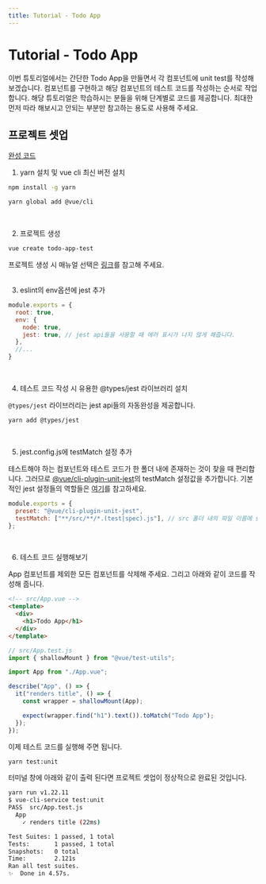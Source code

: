 ```yaml
---
title: Tutorial - Todo App
---
```


# Tutorial - Todo App

이번 튜토리얼에서는 간단한 Todo App을 만들면서 각 컴포넌트에 unit test를 작성해보겠습니다. 컴포넌트를 구현하고 해당 컴포넌트의 테스트 코드를 작성하는 순서로 작업합니다. 해당 튜토리얼은 학습하시는 분들을 위해 단계별로 코드를 제공합니다. 최대한 먼저 따라 해보시고 안되는 부분만 참고하는 용도로 사용해 주세요.

## 프로젝트 셋업
[완성 코드](https://github.com/dngwoodo/vue-todo-app-test/tree/6f2a8fb79aa7bf85db495864ac7f40b2c26ed13f)

1. yarn 설치 및 vue cli 최신 버전 설치   
  ```bash
  npm install -g yarn

  yarn global add @vue/cli
  ```
<br />

2. 프로젝트 생성
  ```bash
  vue create todo-app-test
  ```
  프로젝트 생성 시 매뉴얼 선택은 [링크](https://joshua1988.github.io/vue-camp/testing/vue-test-util.html#%E1%84%85%E1%85%A1%E1%84%8B%E1%85%B5%E1%84%87%E1%85%B3%E1%84%85%E1%85%A5%E1%84%85%E1%85%B5-%E1%84%89%E1%85%A5%E1%86%AF%E1%84%8E%E1%85%B5)를 참고해 주세요.   
<br />

3. eslint의 env옵션에 jest 추가   
  ```js
  module.exports = {
    root: true,
    env: {
      node: true,
      jest: true, // jest api들을 사용할 때 에러 표시가 나지 않게 해줍니다.
    },
    //...
  }
  ```
<br />

4. 테스트 코드 작성 시 유용한 @types/jest 라이브러리 설치   
   
  `@types/jest` 라이브러리는 jest api들의 자동완성을 제공합니다.
  ```bash
  yarn add @types/jest
  ```
<br />

5. jest.config.js에 testMatch 설정 추가   
    
  테스트해야 하는 컴포넌트와 테스트 코드가 한 폴더 내에 존재하는 것이 찾을 때 편리합니다. 그러므로 [@vue/cli-plugin-unit-jest](https://github.com/vuejs/vue-cli/blob/dev/packages/%40vue/cli-plugin-unit-jest/presets/default/jest-preset.js)의 testMatch 설정값을 추가합니다. 기본적인 jest 설정들의 역할들은 [여기](https://joshua1988.github.io/vue-camp/testing/vue-test-util.html#%E1%84%91%E1%85%A2%E1%84%8F%E1%85%B5%E1%84%8C%E1%85%B5-json-%E1%84%89%E1%85%A5%E1%86%AF%E1%84%8C%E1%85%A5%E1%86%BC)를 참고하세요.
  
  ```js
  module.exports = {
    preset: "@vue/cli-plugin-unit-jest",
    testMatch: ["**/src/**/*.(test|spec).js"], // src 폴더 내의 파일 이름에 spec이나 test가 포함돼 있다면 테스트를 수행합니다.
  };
  ```
<br />

6. 테스트 코드 실행해보기   
   
  App 컴포넌트를 제외한 모든 컴포넌트를 삭제해 주세요. 그리고 아래와 같이 코드를 작성해 줍니다.
  ```html
  <!-- src/App.vue -->
  <template>
    <div>
      <h1>Todo App</h1>
    </div>
  </template>
  ```
  ```js
  // src/App.test.js
  import { shallowMount } from "@vue/test-utils";

  import App from "./App.vue";

  describe("App", () => {
    it("renders title", () => {
      const wrapper = shallowMount(App);

      expect(wrapper.find("h1").text()).toMatch("Todo App");
    });
  });
  ```
  이제 테스트 코드를 실행해 주면 됩니다.
  ```bash
  yarn test:unit
  ```
  
  터미널 창에 아래와 같이 출력 된다면 프로젝트 셋업이 정상적으로 완료된 것입니다.
  ```bash
  yarn run v1.22.11
  $ vue-cli-service test:unit
  PASS  src/App.test.js
    App
      ✓ renders title (22ms)

  Test Suites: 1 passed, 1 total
  Tests:       1 passed, 1 total
  Snapshots:   0 total
  Time:        2.121s
  Ran all test suites.
  ✨  Done in 4.57s.
  ```